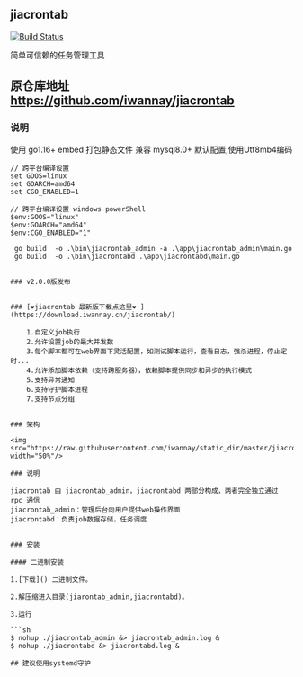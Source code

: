 ## jiacrontab

[![Build Status](https://travis-ci.org/iwannay/jiacrontab.svg?branch=dev)](https://travis-ci.org/iwannay/jiacrontab) 

简单可信赖的任务管理工具

## 原仓库地址 https://github.com/iwannay/jiacrontab

### 说明
使用 go1.16+ embed 打包静态文件
兼容 mysql8.0+ 默认配置,使用Utf8mb4编码

```
// 跨平台编译设置
set GOOS=linux  
set GOARCH=amd64
set CGO_ENABLED=1

// 跨平台编译设置 windows powerShell
$env:GOOS="linux"
$env:GOARCH="amd64"
$env:CGO_ENABLED="1"

 go build  -o .\bin\jiacrontab_admin -a .\app\jiacrontab_admin\main.go
 go build  -o .\bin\jiacrontabd .\app\jiacrontabd\main.go
```
```

### v2.0.0版发布


### [❤jiacrontab 最新版下载点这里❤ ](https://download.iwannay.cn/jiacrontab/)

    1.自定义job执行  
    2.允许设置job的最大并发数  
    3.每个脚本都可在web界面下灵活配置，如测试脚本运行，查看日志，强杀进程，停止定时...  
    4.允许添加脚本依赖（支持跨服务器），依赖脚本提供同步和异步的执行模式  
    5.支持异常通知  
    6.支持守护脚本进程  
    7.支持节点分组


### 架构

<img src="https://raw.githubusercontent.com/iwannay/static_dir/master/jiacrontab_arch.png" width="50%"/>

### 说明

jiacrontab 由 jiacrontab_admin，jiacrontabd 两部分构成，两者完全独立通过 rpc 通信  
jiacrontab_admin：管理后台向用户提供web操作界面  
jiacrontabd：负责job数据存储，任务调度  


### 安装

#### 二进制安装

1.[下载]() 二进制文件。

2.解压缩进入目录(jiarontab_admin,jiacrontabd)。

3.运行

```sh
$ nohup ./jiacrontab_admin &> jiacrontab_admin.log &
$ nohup ./jiacrontabd &> jiacrontabd.log &

## 建议使用systemd守护
```
